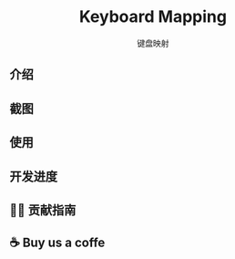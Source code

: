 <h1 style="text-align: center">Keyboard Mapping</h1>

<p style="text-align: center;">键盘映射</p>



## 介绍



## 截图



## 使用



## 开发进度



## 🏄‍♂️ 贡献指南



## ☕️ Buy us a coffe